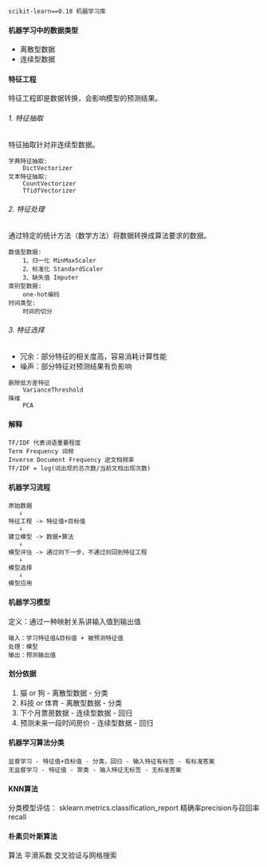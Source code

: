 `scikit-learn==0.18 机器学习库`

#### 机器学习中的数据类型
- 离散型数据
- 连续型数据

#### 特征工程
特征工程即是数据转换，会影响模型的预测结果。
###### 1. 特征抽取
特征抽取针对非连续型数据。
```
字典特征抽取:
    DictVectorizer
文本特征抽取:
    CountVectorizer
    TfidfVectorizer
```
###### 2. 特征处理
通过特定的统计方法（数学方法）将数据转换成算法要求的数据。
```
数值型数据:
    1、归一化 MinMaxScaler
    2、标准化 StandardScaler
    3、缺失值 Imputer
类别型数据:
    one-hot编码
时间类型:
    时间的切分
```
###### 3. 特征选择
- 冗余：部分特征的相关度高，容易消耗计算性能
- 噪声：部分特征对预测结果有负影响
```
删除低方差特征
    VarianceThreshold
降维
    PCA
```
#### 解释
```
TF/IDF 代表词语重要程度
Term Frequency 词频
Inverse Document Frequency 逆文档频率
TF/IDF = log(词出现的总次数/当前文档出现次数)
```
#### 机器学习流程
```
原始数据
   ↓
特征工程 -> 特征值+目标值
   ↓
建立模型 -> 数据+算法
   ↓
模型评估 -> 通过则下一步，不通过则回到特征工程
   ↓
模型选择
   ↓
模型应用
```
#### 机器学习模型
定义：通过一种映射关系讲输入值到输出值
```
输入：学习特征值&目标值 + 被预测特征值
处理：模型
输出：预测输出值
```
#### 划分依据
1. 猫 or 狗 - 离散型数据 - 分类
2. 科技 or 体育 - 离散型数据 - 分类
3. 下个月票房数据 - 连续型数据 - 回归
4. 预测未来一段时间房价 - 连续型数据 - 回归
#### 机器学习算法分类
```
监督学习 - 特征值+目标值 - 分类，回归 - 输入特征有标签 - 有标准答案
无监督学习 - 特征值 - 聚类 - 输入特征无标签 - 无标准答案
```

#### KNN算法
分类模型评估： sklearn.metrics.classification_report
精确率precision与召回率recall

#### 朴素贝叶斯算法
算法
平滑系数
交叉验证与网格搜索